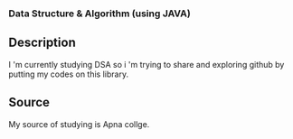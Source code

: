 ### Data Structure & Algorithm (using JAVA)

## Description

I 'm currently studying DSA so i 'm trying to share and exploring github by putting my codes on this library.

## Source

My source of studying is Apna collge.
